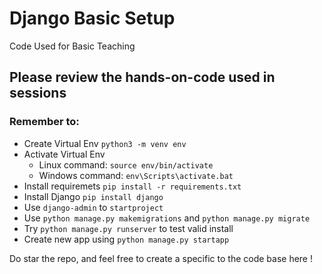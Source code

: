 # Django Basic Setup
Code Used for Basic Teaching

## Please review the hands-on-code used in sessions 

### Remember to: 

- Create Virtual Env `python3 -m venv env`
- Activate Virtual Env 
    - Linux command: `source env/bin/activate` 
    - Windows command: `env\Scripts\activate.bat`
- Install requiremets `pip install -r requirements.txt`
- Install Django `pip install django`
- Use `django-admin` to `startproject`
- Use `python manage.py makemigrations` and `python manage.py migrate`
- Try `python manage.py runserver` to test valid install
- Create new app using `python manage.py startapp`

Do star the repo, and feel free to create a specific to the code base here ! 